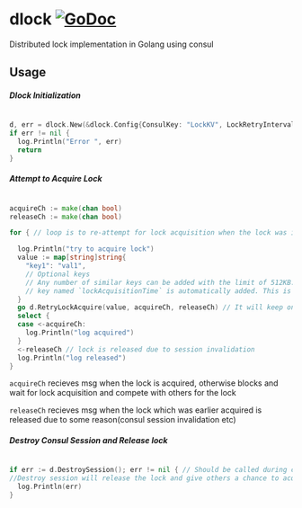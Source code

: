 # dlock [![GoDoc](https://godoc.org/github.com/sameervitian/dlock?status.svg)](https://godoc.org/github.com/sameervitian/dlock)
Distributed lock implementation in Golang using consul 



## Usage

##### Dlock Initialization

```go 

d, err = dlock.New(&dlock.Config{ConsulKey: "LockKV", LockRetryInterval: time.Second * 10})
if err != nil {
  log.Println("Error ", err)
  return
}

```

##### Attempt to Acquire Lock 

```go 

acquireCh := make(chan bool)
releaseCh := make(chan bool)

for { // loop is to re-attempt for lock acquisition when the lock was initially acquired but auto released after some time

  log.Println("try to acquire lock")
  value := map[string]string{
    "key1": "val1",
    // Optional keys
    // Any number of similar keys can be added with the limit of 512KB. as mentioned here - https://www.consul.io/docs/faq.html#q-what-is-the-per-key-value-size-limitation-for-consul-39-s-key-value-store-
    // key named `lockAcquisitionTime` is automatically added. This is the time at which lock is acquired. time is in RFC3339 format
  }
  go d.RetryLockAcquire(value, acquireCh, releaseCh) // It will keep on attempting for the lock. The re-attempt interval is configured through `LockRetryInterval`, which is set while dlock initialization. 
  select {
  case <-acquireCh:
    log.Println("log acquired")
  }
  <-releaseCh // lock is released due to session invalidation
  log.Println("log released")
}
```

`acquireCh` recieves msg when the lock is acquired, otherwise blocks and wait for lock acquisition and compete with others for the lock 

`releaseCh` recieves msg when the lock which was earlier acquired is released due to some reason(consul session invalidation etc)

##### Destroy Consul Session and Release lock

```go 

if err := d.DestroySession(); err != nil { // Should be called during clean-up. eg reloading the service. Can be done by catching SIGHUP signal 
//Destroy session will release the lock and give others a chance to acquire the lock
  log.Println(err)
}

```
